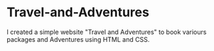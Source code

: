 # Travel-and-Adventures
I created a simple website "Travel and Adventures" to book variours packages and Adventures using HTML and CSS.
